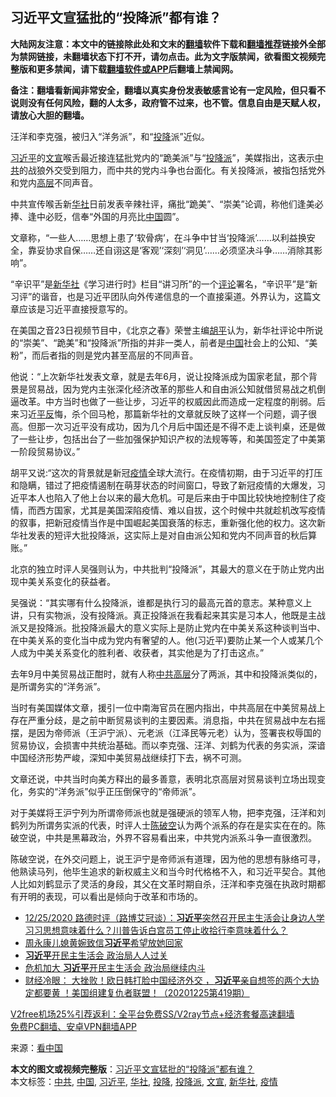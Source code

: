  <h2>习近平文宣猛批的“投降派”都有谁？</h2> <p class="notice"><b>大陆网友注意：本文中的链接除此处和文末的<a href="https://github.com/bannedbook/fanqiang" >翻墙</a>软件下载和<a href="https://github.com/killgcd/justmysocks/blob/master/README.md">翻墙推荐</a>链接外全部为禁网链接，未翻墙状态下打不开，请勿点击。此为文字版禁闻，欲看图文视频完整版和更多禁闻，请下载<a href="https://github.com/bannedbook/fanqiang">翻墙软件或APP</a>后翻墙上禁闻网。</p><p>备注：翻墙看新闻非常安全，翻墙以真实身份发表敏感言论有一定风险，但只看不说则没有任何风险，翻的人太多，政府管不过来，也不管。信息自由是天赋人权，请放心大胆的翻墙。</b></p>  <div class="entry"> <p id="conimg">汪洋和李克强，被归入“洋务派”，和“<a href="https://www.bannedbook.org/bnews/tag/%e6%8a%95%e9%99%8d/" class="st_tag internal_tag" rel="tag" title="标签 投降 下的日志">投降</a>派”近似。</p> <p><a href="https://www.bannedbook.org/bnews/tag/%e4%b9%a0%e8%bf%91%e5%b9%b3/" class="st_tag internal_tag" rel="tag" title="标签 习近平 下的日志">习近平</a>的<a href="https://www.bannedbook.org/bnews/tag/%E6%96%87%E5%AE%A3/" class="st_tag internal_tag" rel="tag" title="标签 文宣 下的日志">文宣</a>喉舌最近接连猛批党内的“跪美派”与“<a href="https://www.bannedbook.org/bnews/tag/%E6%8A%95%E9%99%8D%E6%B4%BE/" class="st_tag internal_tag" rel="tag" title="标签 投降派 下的日志">投降派</a>”，美媒指出，这表示<a href="https://www.bannedbook.org/bnews/tag/%e4%b8%ad%e5%85%b1/" class="st_tag internal_tag" rel="tag" title="标签 中共 下的日志">中共</a>的战狼外交受到阻力，而中共的党内斗争也台面化。有关投降派，被指包括党外和党内<span class='wp_keywordlink_affiliate'><a href="https://www.bannedbook.org/bnews/ccpdope/" title="中共高层内幕" target="_blank">高层</a></span>不同声音。</p> <p>中共宣传喉舌新<a href="https://www.bannedbook.org/bnews/tag/%E5%8D%8E%E7%A4%BE/" class="st_tag internal_tag" rel="tag" title="标签 华社 下的日志">华社</a>日前发表辛辣社评，痛批“跪美”、“崇美”论调，称他们逢美必捧、逢中必贬，信奉“外国的月亮比<span class='wp_keywordlink_affiliate'><a href="https://www.bannedbook.org/" title="中国" target="_blank">中国</a></span>圆”。</p> <p>文章称，“一些人……思想上患了‘软骨病’，在斗争中甘当‘投降派’……以利益换安全，靠妥协求自保……还自诩这是‘客观’‘深刻’‘洞见’……必须坚决斗争……消除其影响”。</p>  <p>“辛识平”是<a href="https://www.bannedbook.org/bnews/tag/%e6%96%b0%e5%8d%8e%e7%a4%be/" class="st_tag internal_tag" rel="tag" title="标签 新华社 下的日志">新华社</a>《学习进行时》栏目“讲习所”的一个<span class='wp_keywordlink_affiliate'><a href="https://www.bannedbook.org/bnews/comments/" title="新闻评论" target="_blank">评论</a></span>署名，“辛识平”是“新习评”的谐音，也是习近平团队向外传递信息的一个直接渠道。外界认为，这篇文章应该是习近平直接授意写的。</p> <p>在美国之音23日视频节目中，《北京之春》荣誉主编<span class='wp_keywordlink'><a href="https://www.bannedbook.org/forum10/topic196.html" title="胡平" target="_blank">胡平</a></span>认为，新华社评论中所说的“崇美”、“跪美”和“投降派”所指的并非一类人，前者是<a href="https://www.bannedbook.org/bnews/tag/%E4%B8%AD%E5%9B%BD/" class="st_tag internal_tag" rel="tag" title="标签 中国 下的日志">中国</a>社会上的公知、“美粉”，而后者指的则是党内甚至高层的不同声音。</p> <p>他说：“上次新华社发表文章，就是去年6月，说让投降派成为国家老鼠，那个背景是贸易战，因为党内主张深化经济改革的那些人和自由派公知就借贸易战之机倒逼改革。中方当时也做了一些让步，习近平的权威因此而造成一定程度的削弱。后来习近<span class='wp_keywordlink'><a href="https://www.bannedbook.org/forum11/topic332.html" title="禁片：平反的把戏" target="_blank">平反</a></span>悔，杀个回马枪，那篇新华社的文章就反映了这样一个问题，调子很高。但那一次习近平没有成功，因为几个月后中国还是不得不走上谈判桌，还是做了一些让步，包括出台了一些加强保护知识产权的法规等等，和美国签定了中美第一阶段贸易协议。”</p> <p>胡平又说:“这次的背景就是新冠<a href="https://www.bannedbook.org/bnews/tag/%E7%96%AB%E6%83%85/" class="st_tag internal_tag" rel="tag" title="标签 疫情 下的日志">疫情</a>全球大流行。在疫情初期，由于习近平的打压和隐瞒，错过了把疫情遏制在萌芽状态的时间窗口，导致了新冠疫情的大爆发，习近平本人也陷入了他上台以来的最大危机。可是后来由于中国比较快地控制住了疫情，而西方国家，尤其是美国深陷疫情、难以自拔，这个时候中共就趁机改写疫情的叙事，把新冠疫情当作是中国崛起美国衰落的标志，重新强化他的权力。这次新华社发表的短评大批投降派，这实际上是对自由派公知和党内不同声音的秋后算账。”</p>  <p>北京的独立时评人吴强则认为，中共批判“投降派”，其最大的意义在于防止党内出现中美关系变化的获益者。</p> <p>吴强说：“其实哪有什么投降派，谁都是执行习的最高元首的意志。某种意义上讲，只有实物派，没有投降派。真正投降派在我看起来其实是习本人，他既是主战派又是投降派。批投降派最大的意义实际上是防止党内在中美关系这种谈判当中、在中美关系的变化当中成为党内有奢望的人。他(习近平)要防止某一个人或某几个人成为中美关系变化的胜利者、收获者，其实他是为了打击这点。”</p> <p>去年9月中美贸易战正酣时，就有人称<span class='wp_keywordlink_affiliate'><a href="https://www.bannedbook.org/bnews/ccpdope/" title="中共高层" target="_blank">中共高层</a></span>分了两派，其中和投降派类似的，是所谓务实的“洋务派”。</p> <p>当时有美国媒体文章，援引一位中南海官员在圈内指出，中共高层在中美贸易战上存在严重分歧，是之前中断贸易谈判的主要因素。消息指，中共在贸易战中左右摇摆，是因为帝师派（王沪宁派）、元老派（江泽民等元老）认为，签署丧权辱国的贸易协议，会损害中共统治基础。而以李克强、汪洋、刘鹤为代表的务实派，深谙中国经济形势严峻，深知中美贸易战继续打下去，祸不可测。</p>  <p>文章还说，中共当时向美方释出的最多善意，表明北京高层对贸易谈判立场出现变化，务实的“洋务派”似乎正压倒保守的“帝师派”。</p> <p>对于美媒将王沪宁列为所谓帝师派也就是强硬派的领军人物，把李克强，汪洋和刘鹤列为所谓务实派的代表，时评人士<span class='wp_keywordlink'><a href="https://www.bannedbook.org/forum10/topic353.html" title="陈破空" target="_blank">陈破空</a></span>认为两个派系的存在是实实在在的。陈破空说，中共是黑幕政治，外界不容易看出来，中共党内派系斗争一直很激烈。</p> <p>陈破空说，在外交问题上，说王沪宁是帝师派有道理，因为他的思想有脉络可寻，他熟读马列，他毕生追求的新权威主义和当今时代格格不入，和习近平契合。其他人比如刘鹤显示了灵活的身段，其父在文革时期自杀，汪洋和李克强在执政时期都有开明的表现，可以看出是倾向于改革和市场的。</p> <ul class='op-related-articles' title='相关阅读'> <li><a href='https://www.bannedbook.org/bnews/bannedvideo/20201226/1455265.html' target='_blank'>12/25/2020 路德时评（路博艾冠谈）：<b>习近平</b>突然召开民主生活会让身边人学习习思想意味着什么？川普告诉白宫员工停止收拾行李意味着什么？</a></li> <li><a href='https://www.bannedbook.org/bnews/headline/20201226/1455245.html' target='_blank'>周永康儿媳黄婉致信<b>习近平</b>希望放她回家</a></li> <li><a href='https://www.bannedbook.org/bnews/cbnews/20201226/1455209.html' target='_blank'><b>习近平</b>开民主生活会 政治局人人过关</a></li> <li><a href='https://www.bannedbook.org/bnews/comments/20201226/1455205.html' target='_blank'>危机加大 <b>习近平</b>开民主生活会 政治局继续内斗</a></li> <li><a href='https://www.bannedbook.org/bnews/bannedvideo/20201226/1455173.html' target='_blank'>财经冷眼： 大挫败！欧日韩打脸中国经济外交 ，<b>习近平</b>亲自想签的两个大协定都要黄 ！美国组建复仇者联盟！（20201225第419期）</a></li> </ul> <p class="texttj"> <a href="https://www.bannedbook.org/forum23/topic22702.html" target="_blank">V2free机场25%引荐返利：全平台免费SS/V2ray节点+经济套餐高速翻墙</a><br/> <a href="https://github.com/bannedbook/fanqiang/wiki/%E7%A6%81%E9%97%BB%E7%BD%91%E5%AE%89%E5%8D%93%E7%BF%BB%E5%A2%99%E6%96%B0%E9%97%BBAPP" target="_blank">免费PC翻墙、安卓VPN翻墙APP</a></p><p> 来源：<span class='wp_keywordlink_affiliate'><a href="https://www.secretchina.com/" title="看中国" target="_blank">看中国</a></span> </p> <a name='sharetosocial'></a>       <div><b>本文的图文或视频完整版</b>：<a href='https://www.bannedbook.org/bnews/cnnews/20201226/1455445.html'>习近平文宣猛批的“投降派”都有谁？</a></div>  </div><!--END ENTRY--> <div class="postfooter"> <div>本文标签：<a href="https://www.bannedbook.org/bnews/tag/%e4%b8%ad%e5%85%b1/" rel="tag">中共</a>, <a href="https://www.bannedbook.org/bnews/tag/%E4%B8%AD%E5%9B%BD/" rel="tag">中国</a>, <a href="https://www.bannedbook.org/bnews/tag/%e4%b9%a0%e8%bf%91%e5%b9%b3/" rel="tag">习近平</a>, <a href="https://www.bannedbook.org/bnews/tag/%E5%8D%8E%E7%A4%BE/" rel="tag">华社</a>, <a href="https://www.bannedbook.org/bnews/tag/%e6%8a%95%e9%99%8d/" rel="tag">投降</a>, <a href="https://www.bannedbook.org/bnews/tag/%E6%8A%95%E9%99%8D%E6%B4%BE/" rel="tag">投降派</a>, <a href="https://www.bannedbook.org/bnews/tag/%E6%96%87%E5%AE%A3/" rel="tag">文宣</a>, <a href="https://www.bannedbook.org/bnews/tag/%e6%96%b0%e5%8d%8e%e7%a4%be/" rel="tag">新华社</a>, <a href="https://www.bannedbook.org/bnews/tag/%E7%96%AB%E6%83%85/" rel="tag">疫情</a></div>  </div><!--END POSTFOOTER--> 
